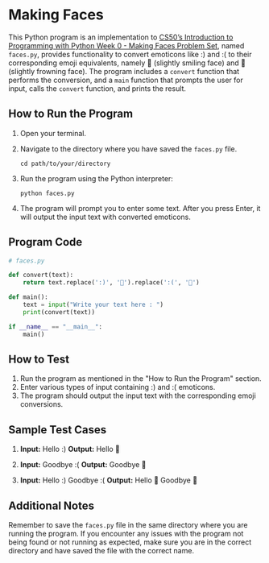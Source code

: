 # Making Faces

This Python program is an implementation to [CS50’s Introduction to Programming with Python Week 0 - Making Faces Problem Set](https://cs50.harvard.edu/python/2022/psets/0/faces/), named `faces.py`, provides functionality to convert emoticons like :) and :( to their corresponding emoji equivalents, namely 🙂 (slightly smiling face) and 🙁 (slightly frowning face). The program includes a `convert` function that performs the conversion, and a `main` function that prompts the user for input, calls the `convert` function, and prints the result.

## How to Run the Program

1. Open your terminal.
2. Navigate to the directory where you have saved the `faces.py` file.

   ```
   cd path/to/your/directory
   ```

3. Run the program using the Python interpreter:

   ```
   python faces.py
   ```

4. The program will prompt you to enter some text. After you press Enter, it will output the input text with converted emoticons.

## Program Code

```python
# faces.py

def convert(text):
    return text.replace(':)', '🙂').replace(':(', '🙁')

def main():
    text = input("Write your text here : ")
    print(convert(text))

if __name__ == "__main__":
    main()
```

## How to Test

1. Run the program as mentioned in the "How to Run the Program" section.
2. Enter various types of input containing :) and :( emoticons.
3. The program should output the input text with the corresponding emoji conversions.

## Sample Test Cases

1. **Input:** Hello :)
   **Output:** Hello 🙂

2. **Input:** Goodbye :(
   **Output:** Goodbye 🙁

3. **Input:** Hello :) Goodbye :(
   **Output:** Hello 🙂 Goodbye 🙁

## Additional Notes

Remember to save the `faces.py` file in the same directory where you are running the program. If you encounter any issues with the program not being found or not running as expected, make sure you are in the correct directory and have saved the file with the correct name.